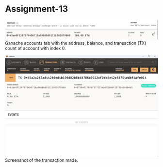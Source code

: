 # Assignment-13

![Alt text](image.png)
Ganache accounts tab with the address, balance, and transaction (TX) count of account with index 0.


![Alt text](image-1.png)
Screenshot of the transaction made.